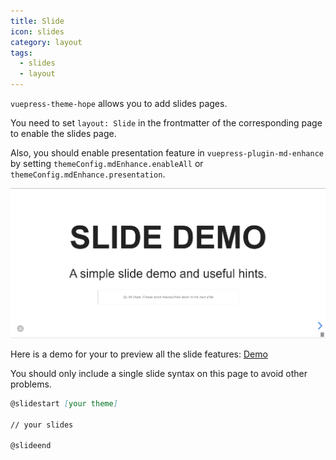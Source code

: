 ```yaml
---
title: Slide
icon: slides
category: layout
tags:
  - slides
  - layout
---
```


`vuepress-theme-hope` allows you to add slides pages.

You need to set `layout: Slide` in the frontmatter of the corresponding page to enable the slides page.

<!-- more -->

Also, you should enable presentation feature in `vuepress-plugin-md-enhance` by setting `themeConfig.mdEnhance.enableAll` or `themeConfig.mdEnhance.presentation`.

![Slide page screenshot](./assets/slides.png)

Here is a demo for your to preview all the slide features: [Demo](https://vuepress-theme-hope-demo.mrhope.site/slides/)

You should only include a single slide syntax on this page to avoid other problems.

```md
@slidestart [your theme]

// your slides

@slideend
```
